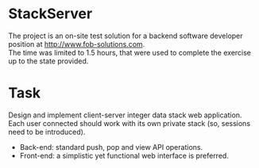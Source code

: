 # StackServer
The project is an on-site test solution for a backend software developer position at http://www.fob-solutions.com.  
The time was limited to 1.5 hours, that were used to complete the exercise up to the state provided.

# Task
Design and implement client-server integer data stack web application.  
Each user connected should work with its own private stack (so, sessions need to be introduced).
* Back-end: standard push, pop and view API operations.  
* Front-end: a simplistic yet functional web interface is preferred.
